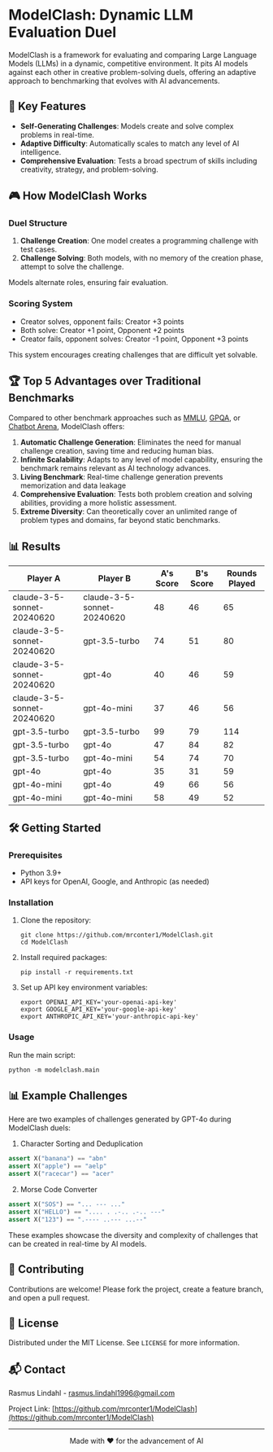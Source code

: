 # ModelClash: Dynamic LLM Evaluation Duel

ModelClash is a framework for evaluating and comparing Large Language Models (LLMs) in a dynamic, competitive environment. It pits AI models against each other in creative problem-solving duels, offering an adaptive approach to benchmarking that evolves with AI advancements.

## 🚀 Key Features

- **Self-Generating Challenges**: Models create and solve complex problems in real-time.
- **Adaptive Difficulty**: Automatically scales to match any level of AI intelligence.
- **Comprehensive Evaluation**: Tests a broad spectrum of skills including creativity, strategy, and problem-solving.

## 🎮 How ModelClash Works

### Duel Structure

1. **Challenge Creation**: One model creates a programming challenge with test cases.
2. **Challenge Solving**: Both models, with no memory of the creation phase, attempt to solve the challenge.

Models alternate roles, ensuring fair evaluation.

### Scoring System

- Creator solves, opponent fails: Creator +3 points
- Both solve: Creator +1 point, Opponent +2 points
- Creator fails, opponent solves: Creator -1 point, Opponent +3 points

This system encourages creating challenges that are difficult yet solvable.

## 🏆 Top 5 Advantages over Traditional Benchmarks

Compared to other benchmark approaches such as [MMLU](https://github.com/hendrycks/test), [GPQA](https://github.com/idavidrein/gpqa), or [Chatbot Arena](https://chat.lmsys.org/), ModelClash offers:

1. **Automatic Challenge Generation**: Eliminates the need for manual challenge creation, saving time and reducing human bias.
2. **Infinite Scalability**: Adapts to any level of model capability, ensuring the benchmark remains relevant as AI technology advances.
3. **Living Benchmark**: Real-time challenge generation prevents memorization and data leakage
4. **Comprehensive Evaluation**: Tests both problem creation and solving abilities, providing a more holistic assessment.
5. **Extreme Diversity**: Can theoretically cover an unlimited range of problem types and domains, far beyond static benchmarks.

## 📊 Results

| Player A                   | Player B                   | A's Score | B's Score | Rounds Played |
|----------------------------|----------------------------|-----------|-----------|---------------|
| claude-3-5-sonnet-20240620 | claude-3-5-sonnet-20240620 | 48        | 46        | 65            |
| claude-3-5-sonnet-20240620 | gpt-3.5-turbo              | 74        | 51        | 80            |
| claude-3-5-sonnet-20240620 | gpt-4o                     | 40        | 46        | 59            |
| claude-3-5-sonnet-20240620 | gpt-4o-mini                | 37        | 46        | 56            |
| gpt-3.5-turbo              | gpt-3.5-turbo              | 99        | 79        | 114           |
| gpt-3.5-turbo              | gpt-4o                     | 47        | 84        | 82            |
| gpt-3.5-turbo              | gpt-4o-mini                | 54        | 74        | 70            |
| gpt-4o                     | gpt-4o                     | 35        | 31        | 59            |
| gpt-4o-mini                | gpt-4o                     | 49        | 66        | 56            |
| gpt-4o-mini                | gpt-4o-mini                | 58        | 49        | 52            |

## 🛠 Getting Started

### Prerequisites

- Python 3.9+
- API keys for OpenAI, Google, and Anthropic (as needed)

### Installation

1. Clone the repository:
   ```
   git clone https://github.com/mrconter1/ModelClash.git
   cd ModelClash
   ```

2. Install required packages:
   ```
   pip install -r requirements.txt
   ```

3. Set up API key environment variables:
   ```
   export OPENAI_API_KEY='your-openai-api-key'
   export GOOGLE_API_KEY='your-google-api-key'
   export ANTHROPIC_API_KEY='your-anthropic-api-key'
   ```

### Usage

Run the main script:

```
python -m modelclash.main
```

## 📊 Example Challenges

Here are two examples of challenges generated by GPT-4o during ModelClash duels:

1. Character Sorting and Deduplication
```python
assert X("banana") == "abn"
assert X("apple") == "aelp"
assert X("racecar") == "acer"
```

2. Morse Code Converter
```python
assert X("SOS") == "... --- ..."
assert X("HELLO") == ".... . .-.. .-.. ---"
assert X("123") == ".---- ..--- ...--"
```

These examples showcase the diversity and complexity of challenges that can be created in real-time by AI models.

## 🤝 Contributing

Contributions are welcome! Please fork the project, create a feature branch, and open a pull request.

## 📜 License

Distributed under the MIT License. See `LICENSE` for more information.

## 📬 Contact

Rasmus Lindahl - rasmus.lindahl1996@gmail.com

Project Link: [https://github.com/mrconter1/ModelClash](https://github.com/mrconter1/ModelClash)

---

<p align="center">Made with ❤️ for the advancement of AI</p>